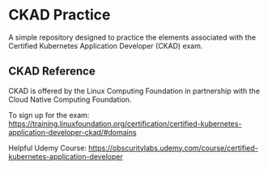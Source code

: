 # CKAD Practice
A simple repository designed to practice the elements associated with the Certified Kubernetes Application Developer (CKAD) exam.

## CKAD Reference
CKAD is offered by the Linux Computing Foundation in partnership with the Cloud Native Computing Foundation.

To sign up for the exam: https://training.linuxfoundation.org/certification/certified-kubernetes-application-developer-ckad/#domains

Helpful Udemy Course: https://obscuritylabs.udemy.com/course/certified-kubernetes-application-developer